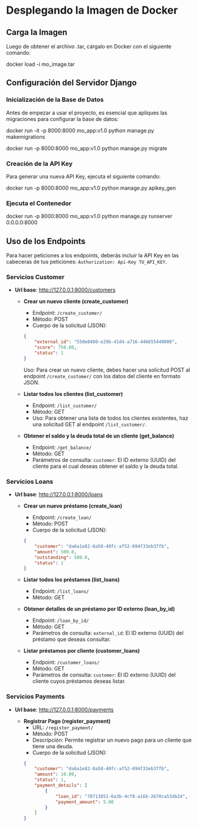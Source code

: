 # Desplegando la Imagen de Docker

## Carga la Imagen
Luego de obtener el archivo .tar, cárgalo en Docker con el siguiente comando:

docker load -i mo_image.tar

## Configuración del Servidor Django

### Inicialización de la Base de Datos
Antes de empezar a usar el proyecto, es esencial que apliques las migraciones para configurar la base de datos:

docker run -it -p 8000:8000 mo_app:v1.0 python manage.py makemigrations

docker run -p 8000:8000 mo_app:v1.0 python manage.py migrate


### Creación de la API Key
Para generar una nueva API Key, ejecuta el siguiente comando:

docker run -p 8000:8000 mo_app:v1.0 python manage.py apikey_gen

### Ejecuta el Contenedor
docker run -p 8000:8000 mo_app:v1.0 python manage.py runserver 0.0.0.0:8000

## Uso de los Endpoints 
Para hacer peticiones a los endpoints, deberás incluir la API Key en las cabeceras de tus peticiones: `Authorization: Api-Key TU_API_KEY`.

### Servicios Customer

- **Url base**: http://127.0.0.1:8000/customers

  - **Crear un nuevo cliente (create_customer)** 
    - Endpoint: `/create_customer/` 
    - Método: POST
    - Cuerpo de la solicitud (JSON):
    ```json
    {
        "external_id": "550e8400-e29b-41d4-a716-446655440000",
        "score": 750.00,
        "status": 1
    }
    ```
    Uso: Para crear un nuevo cliente, debes hacer una solicitud POST al endpoint `/create_customer/` con los datos del cliente en formato JSON.

  - **Listar todos los clientes (list_customer)**
    - Endpoint: `/list_customer/`
    - Método: GET
    - Uso: Para obtener una lista de todos los clientes existentes, haz una solicitud GET al endpoint `/list_customer/`.

  - **Obtener el saldo y la deuda total de un cliente (get_balance)**
    - Endpoint: `/get_balance/`
    - Método: GET
    - Parámetros de consulta: `customer`: El ID externo (UUID) del cliente para el cual deseas obtener el saldo y la deuda total.

### Servicios Loans

- **Url base**: http://127.0.0.1:8000/loans

  - **Crear un nuevo préstamo (create_loan)**
    - Endpoint: `/create_loan/`
    - Método: POST
    - Cuerpo de la solicitud (JSON):
    ```json
    {
        "customer": "da6a1e82-8a50-40fc-af52-694f33eb37fb",
        "amount": 500.0,
        "outstanding": 500.0,
        "status": 1
    }
    ```

  - **Listar todos los préstamos (list_loans)**
    - Endpoint: `/list_loans/`
    - Método: GET

  - **Obtener detalles de un préstamo por ID externo (loan_by_id)**
    - Endpoint: `/loan_by_id/`
    - Método: GET
    - Parámetros de consulta: `external_id`: El ID externo (UUID) del préstamo que deseas consultar.

  - **Listar préstamos por cliente (customer_loans)**
    - Endpoint: `/customer_loans/`
    - Método: GET
    - Parámetros de consulta: `customer`: El ID externo (UUID) del cliente cuyos préstamos deseas listar.

### Servicios Payments

- **Url base**: http://127.0.0.1:8000/payments

  - **Registrar Pago (register_payment)**
    - URL: `/register_payment/`
    - Método: POST
    - Descripción: Permite registrar un nuevo pago para un cliente que tiene una deuda.
    - Cuerpo de la solicitud (JSON):
    ```json
    {
        "customer": "da6a1e82-8a50-40fc-af52-694f33eb37fb",
        "amount": 10.00,
        "status": 1,
        "payment_details": [
            {
                "loan_id": "78713851-6a3b-4cf8-a16b-2670ca53db24",
                "payment_amount": 5.00
            }
        ]
    }
    ```

